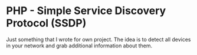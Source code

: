 # PHP -  Simple Service Discovery Protocol (SSDP)
Just something that I wrote for own project.
The idea is to detect all devices in your network and grab additional information about them.

